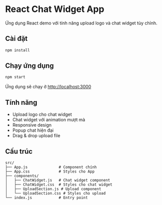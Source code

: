 # React Chat Widget App

Ứng dụng React demo với tính năng upload logo và chat widget tùy chỉnh.

## Cài đặt

```bash
npm install
```

## Chạy ứng dụng

```bash
npm start
```

Ứng dụng sẽ chạy ở [http://localhost:3000](http://localhost:3000)

## Tính năng

- Upload logo cho chat widget
- Chat widget với animation mượt mà
- Responsive design
- Popup chat hiện đại
- Drag & drop upload file

## Cấu trúc

```
src/
├── App.js              # Component chính
├── App.css             # Styles cho App
├── components/
│   ├── ChatWidget.js   # Chat widget component
│   ├── ChatWidget.css  # Styles cho chat widget
│   ├── UploadSection.js # Upload component
│   └── UploadSection.css # Styles cho upload
└── index.js            # Entry point
```